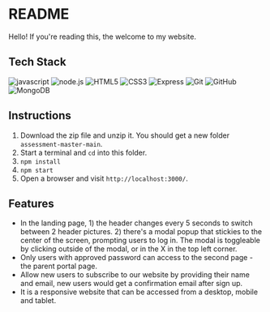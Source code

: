 # README #

Hello! If you're reading this, the welcome to my website.

## Tech Stack ##
![javascript](https://img.shields.io/badge/JavaScript-20232A?style=for-the-badge&logo=javascript&logoColor=F7DF1E)
![node.js](https://img.shields.io/badge/Node.js-20232A?style=for-the-badge&logo=nodedotjs&logoColor=green)
![HTML5](https://img.shields.io/badge/HTML-239120?style=for-the-badge&logo=html5&logoColor=white)
![CSS3](https://img.shields.io/badge/css3-20232A?style=for-the-badge&logo=css3&logoColor=e572b6)
![Express](https://img.shields.io/badge/-Express-20232A?style=for-the-badge&logo=express&logoColor=yellow)
![Git](https://img.shields.io/badge/git-20232A?style=for-the-badge&logo=git&logoColor=f05032)
![GitHub](https://img.shields.io/badge/github-20232A?style=for-the-badge&logo=github&logoColor=181717)
![MongoDB](https://img.shields.io/badge/MongoDB-4EA94B?style=for-the-badge&logo=mongodb&logoColor=white)



## Instructions ##
1. Download the zip file and unzip it. You should get a new folder `assessment-master-main`.
2. Start a terminal and `cd` into this folder.
3. `npm install`
4. `npm start`
5. Open a browser and visit `http://localhost:3000/`.

## Features ##
- In the landing page, 1) the header changes every 5 seconds to switch between 2 header pictures. 2) there's a modal popup that stickies to the center of the screen, prompting users to log in. The modal is toggleable by clicking outside of the modal, or in the X in the top left corner.
- Only users with approved password can access to the second page - the parent portal page.
- Allow new users to subscribe to our website by providing their name and email, new users would get a confirmation email after sign up.
- It is a responsive website that can be accessed from a desktop, mobile and tablet.

